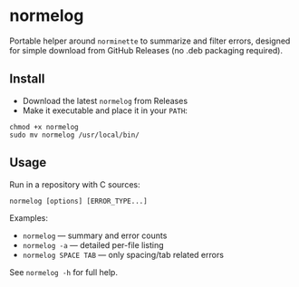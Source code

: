 # normelog

Portable helper around `norminette` to summarize and filter errors, designed for simple download from GitHub Releases (no .deb packaging required).

## Install

- Download the latest `normelog` from Releases
- Make it executable and place it in your `PATH`:

```
chmod +x normelog
sudo mv normelog /usr/local/bin/
```

## Usage

Run in a repository with C sources:

```
normelog [options] [ERROR_TYPE...]
```

Examples:
- `normelog` — summary and error counts
- `normelog -a` — detailed per-file listing
- `normelog SPACE TAB` — only spacing/tab related errors

See `normelog -h` for full help.

